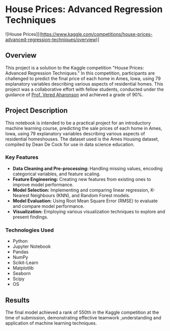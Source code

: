 # House Prices: Advanced Regression Techniques

![House Prices][(https://www.kaggle.com/competitions/house-prices-advanced-regression-techniques/overview)]

## Overview

This project is a solution to the Kaggle competition "House Prices: Advanced Regression Techniques." In this competition, participants are challenged to predict the final price of each home in Ames, Iowa, using 79 explanatory variables describing various aspects of residential homes. This project was a collaborative effort with fellow students, conducted under the guidance of [Prof. Vered Aharonson](https://www.wits.ac.za/people/academic-a-z-listing/a/veredaharonsonwitsacza/) and achieved a grade of 90%. 

## Project Description

This notebook is intended to be a practical project for an introductory machine learning course, predicting the sale prices of each home in Ames, Iowa, using 79 explanatory variables describing various aspects of residential homeshouses. The dataset used is the Ames Housing dataset, compiled by Dean De Cock for use in data science education.

### Key Features

- **Data Cleaning and Pre-processing:** Handling missing values, encoding categorical variables, and feature scaling.
- **Feature Engineering:** Creating new features from existing ones to improve model performance.
- **Model Selection:** Implementing and comparing linear regression, K-Nearest Neighbours (KNN), and Random Forest models.
- **Model Evaluation:** Using Root Mean Square Error (RMSE) to evaluate and compare model performance.
- **Visualization:** Employing various visualization techniques to explore and present findings.

### Technologies Used

- Python
- Jupyter Notebook
- Pandas
- NumPy
- Scikit-Learn
- Matplotlib
- Seaborn
- Scipy
- OS

## Results

The final model achieved a rank of 550th in the Kaggle competition at the time of submission, demonstrating effective teamwork ,understanding and application of machine learning techniques. 
